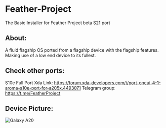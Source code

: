 # Feather-Project
The Basic Installer for Feather Project beta S21 port


## About:
A fluid flagship OS ported from a flagship device with the flagship features. Making use of a low end device to its fullest.


## Check other ports:
S10e Full Port
Xda Link: https://forum.xda-developers.com/t/port-oneui-4-1-aroma-s10e-port-for-a205x.4493071
Telegram group: https://t.me/FeatherProject

## Device Picture:
![Galaxy A20](https://fdn2.gsmarena.com/vv/bigpic/samsung-galaxy-a20.jpg "Galaxy A20")